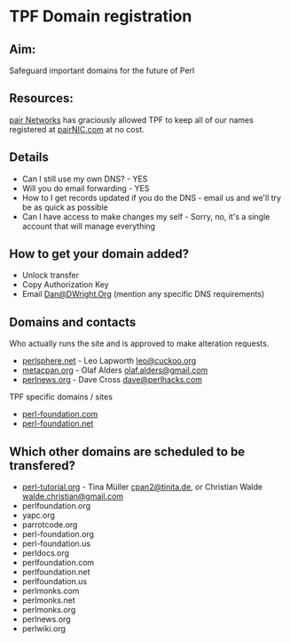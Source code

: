 TPF Domain registration
=======================

## Aim:

Safeguard important domains for the future of Perl

## Resources:

[pair Networks](http://www.pairnic.com/) has graciously allowed TPF to keep
all of our names registered at [pairNIC.com](http://www.pairnic.com/) at no cost.

## Details

 * Can I still use my own DNS? - YES
 * Will you do email forwarding - YES
 * How to I get records updated if you do the DNS - email us and we'll try be as quick as possible
 * Can I have access to make changes my self - Sorry, no, it's a single account that will manage everything

## How to get your domain added?

 * Unlock transfer
 * Copy Authorization Key
 * Email Dan@DWright.Org (mention any specific DNS requirements)

## Domains and contacts

Who actually runs the site and is approved to make alteration requests.

 * [perlsphere.net](http://perlsphere.net) - Leo Lapworth <leo@cuckoo.org>
 * [metacpan.org](http://metacpan.org) - Olaf Alders <olaf.alders@gmail.com>
 * [perlnews.org](http://perlnews.org) - Dave Cross <dave@perlhacks.com>

TPF specific domains / sites

 * [perl-foundation.com](http://perl-foundation.com)
 * [perl-foundation.net](http://perl-foundation.net)

## Which other domains are scheduled to be transfered?

 * [perl-tutorial.org](http://perl-tutorial.org) - Tina Müller <cpan2@tinita.de>, or Christian Walde <walde.christian@gmail.com>
 * perlfoundation.org
 * yapc.org
 * parrotcode.org
 * perl-foundation.org
 * perl-foundation.us
 * perldocs.org
 * perlfoundation.com
 * perlfoundation.net
 * perlfoundation.us
 * perlmonks.com
 * perlmonks.net
 * perlmonks.org
 * perlnews.org
 * perlwiki.org

